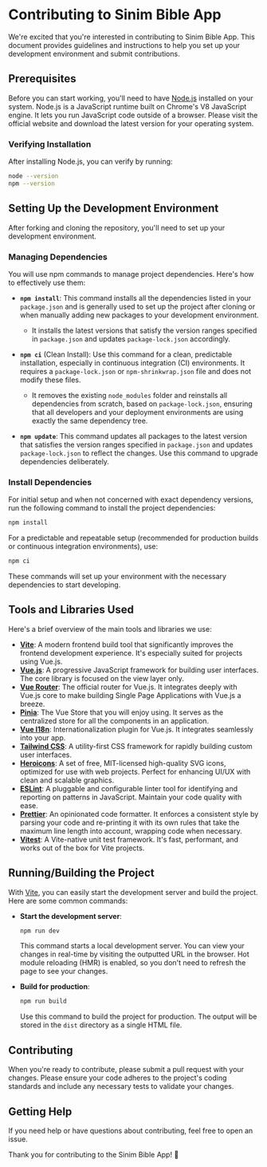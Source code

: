 # Contributing to Sinim Bible App

We're excited that you're interested in contributing to Sinim Bible App.
This document provides guidelines and instructions to help you set up your development environment and submit contributions.

## Prerequisites

Before you can start working, you'll need to have [Node.js](https://nodejs.org) installed on your system.
Node.js is a JavaScript runtime built on Chrome's V8 JavaScript engine. It lets you run JavaScript code outside of a browser.
Please visit the official website and download the latest version for your operating system.

### Verifying Installation

After installing Node.js, you can verify by running:

```bash
node --version
npm --version
```

## Setting Up the Development Environment

After forking and cloning the repository, you'll need to set up your development environment.

### Managing Dependencies

You will use npm commands to manage project dependencies. Here's how to effectively use them:

- **`npm install`**: This command installs all the dependencies listed in your `package.json` and is generally used to set up the project after cloning or when manually adding new packages to your development environment.

  - It installs the latest versions that satisfy the version ranges specified in `package.json` and updates `package-lock.json` accordingly.

- **`npm ci`** (Clean Install): Use this command for a clean, predictable installation, especially in continuous integration (CI) environments. It requires a `package-lock.json` or `npm-shrinkwrap.json` file and does not modify these files.

  - It removes the existing `node_modules` folder and reinstalls all dependencies from scratch, based on `package-lock.json`, ensuring that all developers and your deployment environments are using exactly the same dependency tree.

- **`npm update`**: This command updates all packages to the latest version that satisfies the version ranges specified in `package.json` and updates `package-lock.json` to reflect the changes. Use this command to upgrade dependencies deliberately.

### Install Dependencies

For initial setup and when not concerned with exact dependency versions, run the following command to install the project dependencies:

```bash
npm install
```

For a predictable and repeatable setup (recommended for production builds or continuous integration environments), use:

```bash
npm ci
```

These commands will set up your environment with the necessary dependencies to start developing.

## Tools and Libraries Used

Here's a brief overview of the main tools and libraries we use:

- [**Vite**](https://vitejs.dev/guide/): A modern frontend build tool that significantly improves the frontend development experience. It's especially suited for projects using Vue.js.
- [**Vue.js**](https://vuejs.org/v2/guide/): A progressive JavaScript framework for building user interfaces. The core library is focused on the view layer only.
- [**Vue Router**](https://router.vuejs.org/): The official router for Vue.js. It integrates deeply with Vue.js core to make building Single Page Applications with Vue.js a breeze.
- [**Pinia**](https://pinia.vuejs.org/): The Vue Store that you will enjoy using. It serves as the centralized store for all the components in an application.
- [**Vue I18n**](https://vue-i18n.intlify.dev/): Internationalization plugin for Vue.js. It integrates seamlessly into your app.
- [**Tailwind CSS**](https://tailwindcss.com/docs): A utility-first CSS framework for rapidly building custom user interfaces.
- [**Heroicons**](https://heroicons.com/): A set of free, MIT-licensed high-quality SVG icons, optimized for use with web projects. Perfect for enhancing UI/UX with clean and scalable graphics.
- [**ESLint**](https://eslint.org/): A pluggable and configurable linter tool for identifying and reporting on patterns in JavaScript. Maintain your code quality with ease.
- [**Prettier**](https://prettier.io/): An opinionated code formatter. It enforces a consistent style by parsing your code and re-printing it with its own rules that take the maximum line length into account, wrapping code when necessary.
- [**Vitest**](https://vitest.dev/): A Vite-native unit test framework. It's fast, performant, and works out of the box for Vite projects.

## Running/Building the Project

With [Vite](https://vitejs.dev), you can easily start the development server and build the project.
Here are some common commands:

- **Start the development server**:

  ```bash
  npm run dev
  ```

  This command starts a local development server.
  You can view your changes in real-time by visiting the outputted URL in the browser.
  Hot module reloading (HMR) is enabled, so you don't need to refresh the page to see your changes.

- **Build for production**:

  ```bash
  npm run build
  ```

  Use this command to build the project for production.
  The output will be stored in the `dist` directory as a single HTML file.

## Contributing

When you're ready to contribute, please submit a pull request with your changes.
Please ensure your code adheres to the project's coding standards and include any necessary tests to validate your changes.

## Getting Help

If you need help or have questions about contributing, feel free to open an issue.

Thank you for contributing to the Sinim Bible App! 🎉
